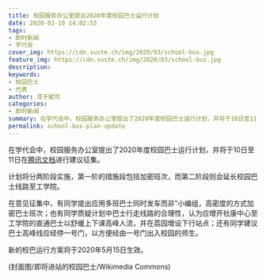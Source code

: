 ```yaml
---
title: 校园服务办公室提出2020年度校园巴士运行计划
date: 2020-03-10 14:02:53
tags:
- 即时新闻
- 学代会
cover_img: https://cdn.suste.ch/img/2020/03/school-bus.jpg
feature_img: https://cdn.suste.ch/img/2020/03/school-bus.jpg
description:
keywords:
- 校园巴士
- 代表
author: 淳于妮可
categories:
- 即时新闻
summary: 在学代会中，校园服务办公室提出了2020年度校园巴士运行计划，并将于10日至11日在腾讯文档进行建议征集。
permalink: school-bus-plan-update
---
```

在学代会中，校园服务办公室提出了2020年度校园巴士运行计划，并将于10日至11日在[腾讯文档](https://docs.qq.com/sheet/DV1RDY2pwQWxXTFVy)进行建议征集。

计划将分两阶段实施，第一阶的措施段包括加密班次，而第二阶段则会延长校园巴士线路至工学院。

在意见征集中，有同学提出应用多班巴士同时发车而非”小编组，高密度的方式加密巴士班次；也有同学质疑计划中巴士行走线路的合理性，认为应增开社康中心至工学院的直通巴士以舒缓上下课高峰人流，并在荔园增设下行站点；还有同学建议巴士高峰线应经停一号门，以方便经由一号门出入校园的师生。

新的校巴运行方案将于2020年5月15日生效。

(封面图/即将进站的校园巴士/Wikimedia Commons)
